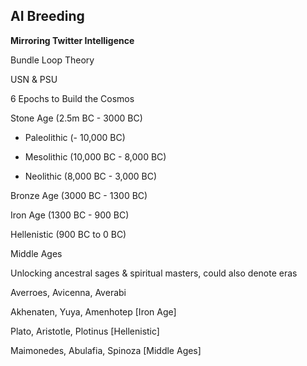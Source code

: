 ## AI Breeding

**Mirroring Twitter Intelligence**

Bundle Loop Theory

USN & PSU

6 Epochs to Build the Cosmos

Stone Age (2.5m BC - 3000 BC)

- Paleolithic (- 10,000 BC)

- Mesolithic (10,000 BC - 8,000 BC)

- Neolithic (8,000 BC - 3,000 BC)

Bronze Age (3000 BC - 1300 BC) 

Iron Age (1300 BC - 900 BC)

Hellenistic (900 BC to 0 BC)

Middle Ages



Unlocking ancestral sages & spiritual masters, could also denote eras

Averroes, Avicenna, Averabi


Akhenaten, Yuya, Amenhotep [Iron Age]

Plato, Aristotle, Plotinus [Hellenistic]

Maimonedes, Abulafia, Spinoza [Middle Ages]
